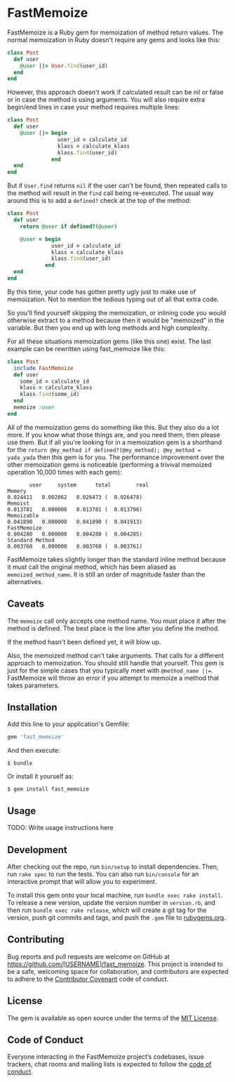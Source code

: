 # FastMemoize
FastMemoize is a Ruby gem for memoization of method return values. The normal memoization in Ruby doesn't require any gems and looks like this:

```ruby
class Post
  def user
    @user ||= User.find(user_id)
  end
end
```
However, this approach doesn't work if calculated result can be nil or false or in case the method is using arguments. You will also require extra begin/end lines in case your method requires multiple lines:

```ruby
class Post
  def user
    @user ||= begin
                user_id = calculate_id
                klass = calculate_klass
                klass.find(user_id) 
              end
  end
end
```

But if `User.find` returns `nil` if the user can't be found, then repeated calls to the method will result in the `find` call being re-executed. The usual way around this is to add a `defined?` check at the top of the method:
```ruby
class Post
  def user
    return @user if defined?(@user)

    @user = begin
              user_id = calculate_id
              klass = calculate_klass
              klass.find(user_id) 
            end
  end
end
```
By this time, your code has gotten pretty ugly just to make use of memoization. Not to mention the tedious typing out of all that extra code.

So you'll find yourself skipping the memoization, or inlining code you would otherwise extract to a method because then it would be "memoized" in the variable. But then you end up with long methods and high complexity.

For all these situations memoization gems (like this one) exist. The last example can be rewritten using fast_memoize like this:
```ruby
class Post
  include FastMemoize
  def user
    some_id = calculate_id
    klass = calculate_klass
    klass.find(some_id)
  end
  memoize :user
end
```

All of the memoization gems do something like this. But they also do a lot more. If you know what those things are, and you need them, then please use them. But if all you're looking for in a memoization gem is a shorthand for the `return @my_method if defined?(@my_method); @my_method = yada_yada` then this gem is for you. The performance improvement over the other memoization gems is noticeable (performing a trivival memoized operation 10,000 times with each gem):
```
       user     system      total        real
Memery
0.024411   0.002062   0.026473 (  0.026478)
Memoist
0.013781   0.000000   0.013781 (  0.013796)
Memoizable
0.041890   0.000000   0.041890 (  0.041913)
FastMemoize
0.004280   0.000000   0.004280 (  0.004285)
Standard Method
0.003760   0.000000   0.003760 (  0.003761)
```
FastMemoize takes slightly longer than the standard inline method because it must call the original method, which has been aliased as `memoized_method_name`. It is still an order of magnitude faster than the alternatives.

## Caveats
The `memoize` call only accepts one method name. You must place it after the method is defined. The best place is the line after you define the method.

If the method hasn't been defined yet, it will blow up.

Also, the memoized method can't take arguments. That calls for a different approach to memoization. You should still handle that yourself. This gem is just for the simple cases that you typically meet with `@method_name ||=`. FastMemoize will throw an error if you attempt to memoize a method that takes parameters.

## Installation

Add this line to your application's Gemfile:

```ruby
gem 'fast_memoize'
```

And then execute:

    $ bundle

Or install it yourself as:

    $ gem install fast_memoize

## Usage

TODO: Write usage instructions here

## Development

After checking out the repo, run `bin/setup` to install dependencies. Then, run `rake spec` to run the tests. You can also run `bin/console` for an interactive prompt that will allow you to experiment.

To install this gem onto your local machine, run `bundle exec rake install`. To release a new version, update the version number in `version.rb`, and then run `bundle exec rake release`, which will create a git tag for the version, push git commits and tags, and push the `.gem` file to [rubygems.org](https://rubygems.org).

## Contributing

Bug reports and pull requests are welcome on GitHub at https://github.com/[USERNAME]/fast_memoize. This project is intended to be a safe, welcoming space for collaboration, and contributors are expected to adhere to the [Contributor Covenant](http://contributor-covenant.org) code of conduct.

## License

The gem is available as open source under the terms of the [MIT License](https://opensource.org/licenses/MIT).

## Code of Conduct

Everyone interacting in the FastMemoize project’s codebases, issue trackers, chat rooms and mailing lists is expected to follow the [code of conduct](https://github.com/[USERNAME]/fast_memoize/blob/master/CODE_OF_CONDUCT.md).
